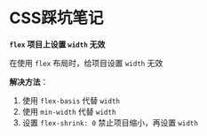 # CSS踩坑笔记

**`flex` 项目上设置 `width` 无效**

在使用 `flex` 布局时，给项目设置 `width` 无效

**解决方法**：

1. 使用 `flex-basis` 代替 `width`
2. 使用 `min-width` 代替 `width`
3. 设置 `flex-shrink: 0` 禁止项目缩小，再设置 `width`